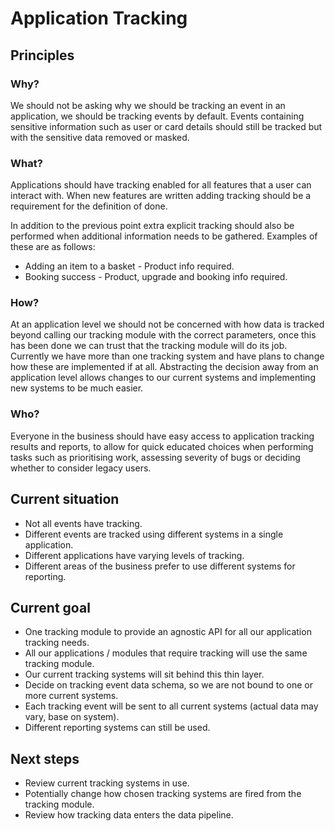 # Application Tracking

## Principles

### Why?

We should not be asking why we should be tracking an event in an application, we should be tracking events by default. Events containing sensitive information such as user or card details should still be tracked but with the sensitive data removed or masked.

### What?

Applications should have tracking enabled for all features that a user can interact with. When new features are written adding tracking should be a requirement for the definition of done.

In addition to the previous point extra explicit tracking should also be performed when additional information needs to be gathered. Examples of these are as follows:

 * Adding an item to a basket - Product info required.
 * Booking success - Product, upgrade and booking info required.
 
### How?

At an application level we should not be concerned with how data is tracked beyond calling our tracking module with the correct parameters, once this has been done we can trust that the tracking module will do its job. Currently we have more than one tracking system and have plans to change how these are implemented if at all. Abstracting the decision away from an application level allows changes to our current systems and implementing new systems to be much easier.

### Who?

Everyone in the business should have easy access to application tracking results and reports, to allow for quick educated choices when performing tasks such as prioritising work, assessing severity of bugs or deciding whether to consider legacy users.

## Current situation

* Not all events have tracking.
* Different events are tracked using different systems in a single application.
* Different applications have varying levels of tracking.
* Different areas of the business prefer to use different systems for reporting.

## Current goal

* One tracking module to provide an agnostic API for all our application tracking needs.
* All our applications / modules that require tracking will use the same tracking module.
* Our current tracking systems will sit behind this thin layer.
* Decide on tracking event data schema, so we are not bound to one or more current systems.
* Each tracking event will be sent to all current systems (actual data may vary, base on system).
* Different reporting systems can still be used.

## Next steps

* Review current tracking systems in use.
* Potentially change how chosen tracking systems are fired from the tracking module.
* Review how tracking data enters the data pipeline.
